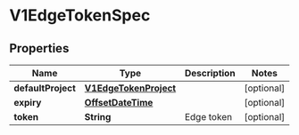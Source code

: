 # V1EdgeTokenSpec

## Properties
Name | Type | Description | Notes
------------ | ------------- | ------------- | -------------
**defaultProject** | [**V1EdgeTokenProject**](V1EdgeTokenProject.md) |  |  [optional]
**expiry** | [**OffsetDateTime**](OffsetDateTime.md) |  |  [optional]
**token** | **String** | Edge token |  [optional]
